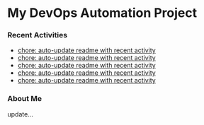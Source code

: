 # My DevOps Automation Project

### Recent Activities
<!-- activity:START -->
- [chore: auto-update readme with recent activity](https://github.com/kaigiii/mybowling-app/commit/e17446109872fd63d2210241fbf44490554b373d)
- [chore: auto-update readme with recent activity](https://github.com/kaigiii/mybowling-app/commit/7ea86d883a0c3c82f39bf98063e0b6878b980868)
- [chore: auto-update readme with recent activity](https://github.com/kaigiii/mybowling-app/commit/588743cbb4242d8bac4db571359a7ae763df80c0)
- [chore: auto-update readme with recent activity](https://github.com/kaigiii/mybowling-app/commit/9e02fa6c83d6be8c61b07e4dc02a114d27746c12)
- [chore: auto-update readme with recent activity](https://github.com/kaigiii/mybowling-app/commit/9ae71066e889b815ca8235bd9be972203b196045)
<!-- activity:END -->

### About Me
<!-- MYLINKS:START -->
<!-- MYLINKS:END -->

update...
